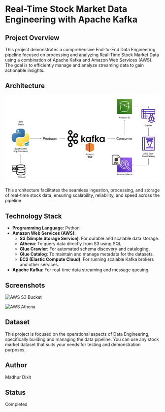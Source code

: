 # Real-Time Stock Market Data Engineering with Apache Kafka

## Project Overview

This project demonstrates a comprehensive End-to-End Data Engineering pipeline focused on processing and analyzing Real-Time Stock Market Data using a combination of Apache Kafka and Amazon Web Services (AWS). The goal is to efficiently manage and analyze streaming data to gain actionable insights.

## Architecture

![Architecture Overview](Architecture.jpg)

This architecture facilitates the seamless ingestion, processing, and storage of real-time stock data, ensuring scalability, reliability, and speed across the pipeline.

## Technology Stack

- **Programming Language**: Python
- **Amazon Web Services (AWS)**:
  - **S3 (Simple Storage Service)**: For durable and scalable data storage.
  - **Athena**: To query data directly from S3 using SQL.
  - **Glue Crawler**: For automated schema discovery and cataloging.
  - **Glue Catalog**: To maintain and manage metadata for the datasets.
  - **EC2 (Elastic Compute Cloud)**: For running scalable Kafka brokers and other services.
- **Apache Kafka**: For real-time data streaming and message queuing.

## Screenshots

![AWS S3 Bucket](s3_bucket.jpg)

![AWS Athena](athena.jpg)

## Dataset

This project is focused on the operational aspects of Data Engineering, specifically building and managing the data pipeline. You can use any stock market dataset that suits your needs for testing and demonstration purposes.

## Author

Madhur Dixit

## Status 

Completed